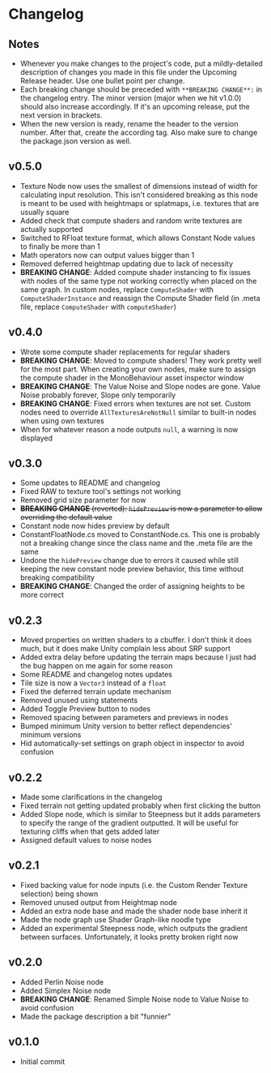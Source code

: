 # Changelog

## Notes
- Whenever you make changes to the project's code, put a mildly-detailed description of changes you made in this file under the Upcoming Release header. Use one bullet point per change.
- Each breaking change should be preceded with `**BREAKING CHANGE**:` in the changelog entry. The minor version (major when we hit v1.0.0) should also increase accordingly. If it's an upcoming release, put the next version in brackets.
- When the new version is ready, rename the header to the version number. After that, create the according tag. Also make sure to change the package.json version as well.

## v0.5.0
- Texture Node now uses the smallest of dimensions instead of width for calculating input resolution. This isn't considered breaking as this node is meant to be used with heightmaps or splatmaps, i.e. textures that are usually square
- Added check that compute shaders and random write textures are actually supported
- Switched to RFloat texture format, which allows Constant Node values to finally be more than 1
- Math operators now can output values bigger than 1
- Removed deferred heightmap updating due to lack of necessity
- **BREAKING CHANGE**: Added compute shader instancing to fix issues with nodes of the same type not working correctly when placed on the same graph. In custom nodes, replace `ComputeShader` with `ComputeShaderInstance` and reassign the Compute Shader field (in .meta file, replace `ComputeShader` with `computeShader`)

## v0.4.0
- Wrote some compute shader replacements for regular shaders
- **BREAKING CHANGE**: Moved to compute shaders! They work pretty well for the most part. When creating your own nodes, make sure to assign the compute shader in the MonoBehaviour asset inspector window
- **BREAKING CHANGE**: The Value Noise and Slope nodes are gone. Value Noise probably forever, Slope only temporarily
- **BREAKING CHANGE**: Fixed errors when textures are not set. Custom nodes need to override `AllTexturesAreNotNull` similar to built-in nodes when using own textures
- When for whatever reason a node outputs `null`, a warning is now displayed

## v0.3.0
- Some updates to README and changelog
- Fixed RAW to texture tool's settings not working
- Removed grid size parameter for now
- ~~**BREAKING CHANGE** (reverted): `hidePreview` is now a parameter to allow overriding the default value~~
- Constant node now hides preview by default
- ConstantFloatNode.cs moved to ConstantNode.cs. This one is probably not a breaking change since the class name and the .meta file are the same
- Undone the `hidePreview` change due to errors it caused while still keeping the new constant node preview behavior, this time without breaking compatibility
- **BREAKING CHANGE**: Changed the order of assigning heights to be more correct

## v0.2.3
- Moved properties on written shaders to a cbuffer. I don't think it does much, but it does make Unity complain less about SRP support
- Added extra delay before updating the terrain maps because I just had the bug happen on me again for some reason
- Some README and changelog notes updates
- Tile size is now a `Vector3` instead of a `float`
- Fixed the deferred terrain update mechanism
- Removed unused using statements
- Added Toggle Preview button to nodes
- Removed spacing between parameters and previews in nodes
- Bumped minimum Unity version to better reflect dependencies' minimum versions
- Hid automatically-set settings on graph object in inspector to avoid confusion

## v0.2.2
- Made some clarifications in the changelog
- Fixed terrain not getting updated probably when first clicking the button
- Added Slope node, which is similar to Steepness but it adds parameters to specify the range of the gradient outputted. It will be useful for texturing cliffs when that gets added later
- Assigned default values to noise nodes

## v0.2.1
- Fixed backing value for node inputs (i.e. the Custom Render Texture selection) being shown
- Removed unused output from Heightmap node
- Added an extra node base and made the shader node base inherit it
- Made the node graph use Shader Graph-like noodle type
- Added an experimental Steepness node, which outputs the gradient between surfaces. Unfortunately, it looks pretty broken right now

## v0.2.0
- Added Perlin Noise node
- Added Simplex Noise node
- **BREAKING CHANGE**: Renamed Simple Noise node to Value Noise to avoid confusion
- Made the package description a bit "funnier"

## v0.1.0
- Initial commit